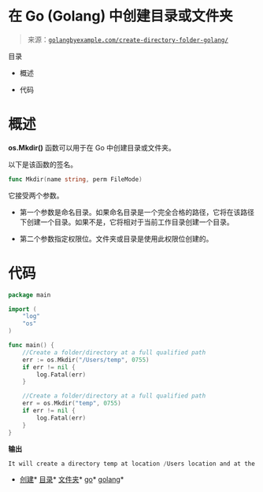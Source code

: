 <!--yml

分类：未分类

日期：2024-10-13 06:17:22

-->

# 在 Go (Golang) 中创建目录或文件夹

> 来源：[`golangbyexample.com/create-directory-folder-golang/`](https://golangbyexample.com/create-directory-folder-golang/)

目录

+   概述

+   代码

# **概述**

**os.Mkdir()** 函数可以用于在 Go 中创建目录或文件夹。

以下是该函数的签名。

```go
func Mkdir(name string, perm FileMode)
```

它接受两个参数。

+   第一个参数是命名目录。如果命名目录是一个完全合格的路径，它将在该路径下创建一个目录。如果不是，它将相对于当前工作目录创建一个目录。

+   第二个参数指定权限位。文件夹或目录是使用此权限位创建的。

# **代码**

```go
package main

import (
    "log"
    "os"
)

func main() {
    //Create a folder/directory at a full qualified path
    err := os.Mkdir("/Users/temp", 0755)
    if err != nil {
        log.Fatal(err)
    }

    //Create a folder/directory at a full qualified path
    err = os.Mkdir("temp", 0755)
    if err != nil {
        log.Fatal(err)
    }
}
```

**输出**

```go
It will create a directory temp at location /Users location and at the current working directory location
```

+   [创建](https://golangbyexample.com/tag/create/)*   [目录](https://golangbyexample.com/tag/directory/)*   [文件夹](https://golangbyexample.com/tag/folder/)*   [go](https://golangbyexample.com/tag/go/)*   [golang](https://golangbyexample.com/tag/golang/)*
